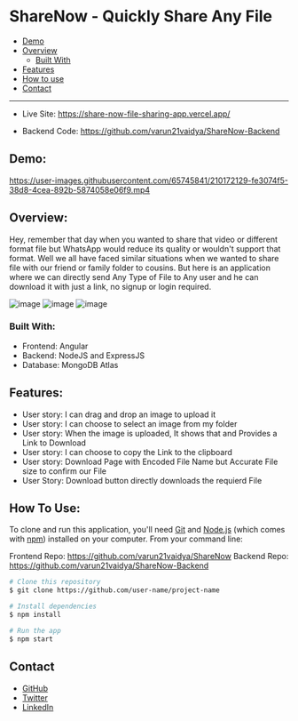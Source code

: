 # ShareNow - Quickly Share Any File

- [Demo](#demo)
- [Overview](#overview)
  - [Built With](#built-with)
- [Features](#features)
- [How to use](#how-to-use)
- [Contact](#contact)

---

- Live Site:
https://share-now-file-sharing-app.vercel.app/

- Backend Code:
https://github.com/varun21vaidya/ShareNow-Backend

## Demo:

https://user-images.githubusercontent.com/65745841/210172129-fe3074f5-38d8-4cea-892b-5874058e06f9.mp4

## Overview:

Hey, remember that day when you wanted to share that video or different format file but WhatsApp would reduce its quality or wouldn't support that format. Well we all have faced similar situations when we wanted to share file with our friend or family folder to cousins. But here is an application where we can directly send Any Type of File to Any user and he can download it with just a link, no signup or login required.

![image](https://user-images.githubusercontent.com/65745841/210172061-e197de65-370c-44a3-8279-acca57677b5d.png)
![image](https://user-images.githubusercontent.com/65745841/210172064-582337ac-4d5f-4788-a12b-34064733d86a.png)
![image](https://user-images.githubusercontent.com/65745841/210172073-9870d778-7c7e-470e-bf5d-f8e0e60515c6.png)

### Built With:

- Frontend: Angular
- Backend: NodeJS and ExpressJS
- Database: MongoDB Atlas

## Features:

- User story: I can drag and drop an image to upload it
- User story: I can choose to select an image from my folder
- User story: When the image is uploaded, It shows that and Provides a Link to Download
- User story: I can choose to copy the Link to the clipboard
- User story: Download Page with Encoded File Name but Accurate File size to confirm our File
- User Story: Download button directly downloads the requierd File


## How To Use:
To clone and run this application, you'll need [Git](https://git-scm.com) and [Node.js](https://nodejs.org/en/download/) (which comes with [npm](http://npmjs.com)) installed on your computer. From your command line:

Frontend Repo: https://github.com/varun21vaidya/ShareNow
Backend Repo: https://github.com/varun21vaidya/ShareNow-Backend


```bash
# Clone this repository
$ git clone https://github.com/user-name/project-name

# Install dependencies
$ npm install

# Run the app
$ npm start
```

## Contact

- [GitHub](https://github.com/varun21vaidya)
- [Twitter](https://twitter.com/Varun21vaidya)
- [LinkedIn](https://www.linkedin.com/in/varunvvaidya)
